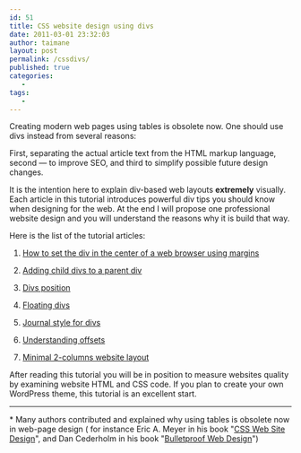 ```yaml
---
id: 51
title: CSS website design using divs
date: 2011-03-01 23:32:03
author: taimane
layout: post
permalink: /cssdivs/
published: true
categories:
   -
tags:
   -
---
```

Creating modern web pages using tables is obsolete now. One should use divs instead from several reasons: 

First, separating the actual article text from the HTML markup language, second — to improve SEO, and third to simplify possible future design changes.

It is the intention here to explain div-based web layouts <strong>extremely</strong> visually. Each article in this tutorial introduces powerful div tips you should know when designing for the web. At the end I will propose one professional website design and you will understand the reasons why it is build that way.



Here is the list of the tutorial articles:



1. <a href="https://programming-review.com/automargin/">How to set the div in the center of a web browser using margins</a>

2. <a href="https://programming-review.com/child-divs/">Adding child divs to a parent div</a>

3. <a href="https://programming-review.com/divs-positioning/">Divs position</a>

4. <a href="https://programming-review.com/floating-divs/">Floating divs</a>

5. <a href="https://programming-review.com/journal-style/">Journal style for divs</a>

6. <a href="https://programming-review.com/offset/">Understanding offsets</a>

7. <a href="https://programming-review.com/2-columns/">Minimal 2-columns website layout</a>



After reading this tutorial you will be in position to measure websites quality by examining website HTML and CSS code. If you plan to create your own WordPress theme, this tutorial is an excellent start.

---

<a name="note">*</a> Many authors contributed and explained why using tables is obsolete now in web-page design ( for instance Eric A. Meyer in his book "<a rel="nofollow" href="http://meyerweb.com/eric/books/css-hot/">CSS Web Site Design</a>", and Dan Cederholm in his book "<a rel="nofollow" href="http://simplebits.com/publications/bulletproof/">Bulletproof Web Design</a>")


